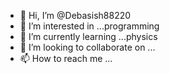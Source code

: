 - 👋 Hi, I’m @Debasish88220
- 👀 I’m interested in ...programming
- 🌱 I’m currently learning ...physics
- 💞️ I’m looking to collaborate on ...
- 📫 How to reach me ...

<!---
Debasish88220/Debasish88220 is a ✨ special ✨ repository because its `README.md` (this file) appears on your GitHub profile.
You can click the Preview link to take a look at your changes.
--->
